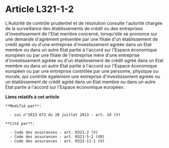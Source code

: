 # Article L321-1-2

L'Autorité de contrôle prudentiel et de résolution consulte l'autorité chargée de la surveillance des établissements de
crédit ou des entreprises d'investissement de l'Etat membre concerné, lorsqu'elle se prononce sur une demande d'agrément
présentée par une filiale d'un établissement de crédit agréé ou d'une entreprise d'investissement agréée dans un Etat membre
ou dans un autre Etat partie à l'accord sur l'Espace économique européen ou par une filiale de l'entreprise mère d'une
entreprise d'investissement agréée ou d'un établissement de crédit agréé dans un Etat membre ou dans un autre Etat partie à
l'accord sur l'Espace économique européen ou par une entreprise contrôlée par une personne, physique ou morale, qui contrôle
également une entreprise d'investissement agréée ou un établissement de crédit agréé dans un Etat membre ou dans un autre
Etat partie à l'accord sur l'Espace économique européen.

**Liens relatifs à cet article**

	**Modifié par**:

	  - Loi n°2013-672 du 26 juillet 2013 - art. 24 (V)

	**Cité par**:

	  - Code des assurances - art. R321-2 (V)
	  - Code des assurances - art. R321-5-2 (VD)
	  - Code des assurances - art. R322-11-1 (V)
